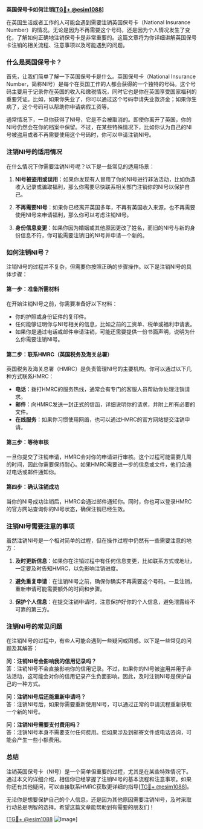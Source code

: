 **英国保号卡如何注销[[TG💪+ @esim1088](https://t.me/s/esim1088)]**

在英国生活或者工作的人可能会遇到需要注销英国保号卡（National Insurance Number）的情况。无论是因为不再需要这个号码，还是因为个人情况发生了变化，了解如何正确地注销保号卡是非常重要的。这篇文章将为你详细讲解英国保号卡注销的相关流程、注意事项以及可能遇到的问题。

### 什么是英国保号卡？

首先，让我们简单了解一下英国保号卡是什么。英国保号卡（National Insurance Number，简称NI号）是每个在英国工作的人都会获得的一个独特的号码。这个号码主要用于记录你在英国的收入和缴税情况，同时它也是你在英国享受国家福利的重要凭证。比如，如果你失业了，你可以通过这个号码申请失业救济金；如果你生病了，这个号码可以帮助你申请病假工资等。

通常情况下，一旦你获得了NI号，它是不会被取消的。即使你离开了英国，你的NI号仍然会在你的档案中保留。不过，在某些特殊情况下，比如你认为自己的NI号被盗用或者不再需要使用这个号码时，你可以申请注销NI号。

### 注销NI号的适用情况

在什么情况下你需要注销NI号呢？以下是一些常见的适用场景：

1. **NI号被盗用或误用**：如果你发现有人冒用了你的NI号进行非法活动，比如伪造收入记录或骗取福利，那么你需要尽快联系相关部门注销你的NI号以保护自己。
   
2. **不再需要NI号**：如果你已经离开英国多年，不再有英国收入来源，也不再需要使用NI号来申请福利，那么你可以考虑注销NI号。

3. **身份信息变更**：如果你因为婚姻或其他原因更改了姓名，而旧的NI号与新的身份信息不符，你可能需要注销旧的NI号并申请一个新的。

### 如何注销NI号？

注销NI号的过程并不复杂，但需要你按照正确的步骤操作。以下是注销NI号的具体步骤：

#### 第一步：准备所需材料

在开始注销NI号之前，你需要准备好以下材料：

- 你的护照或身份证件的复印件。
- 任何能够证明你与NI号相关的信息，比如之前的工资单、税单或福利申请表。
- 如果你是通过电话或邮件申请注销，可能还需要提供一份书面声明，说明为什么你需要注销NI号。

#### 第二步：联系HMRC（英国税务及海关总署）

英国税务及海关总署（HMRC）是负责管理NI号的主要机构。你可以通过以下几种方式联系HMRC：

- **电话**：拨打HMRC的服务热线，通常会有专门的客服人员帮助你处理注销请求。
- **邮件**：向HMRC发送一封正式的信函，详细说明你的请求，并附上所有必要的文件。
- **在线服务**：如果你习惯使用网络，也可以通过HMRC的官方网站提交注销申请。

#### 第三步：等待审核

一旦你提交了注销申请，HMRC会对你的申请进行审核。这个过程可能需要几周的时间，因此你需要保持耐心。如果HMRC需要进一步的信息或文件，他们会通过电话或邮件通知你。

#### 第四步：确认注销成功

当你的NI号成功注销后，HMRC会通过邮件通知你。同时，你也可以登录HMRC的官方网站查询你的NI号状态，确保注销已经生效。

### 注销NI号需要注意的事项

虽然注销NI号是一个相对简单的过程，但在操作过程中仍然有一些需要注意的地方：

1. **及时更新信息**：如果你在注销过程中有任何信息变更，比如联系方式或地址，一定要及时告知HMRC，以免影响注销进度。
   
2. **避免重复申请**：在注销NI号之前，确保你确实不再需要这个号码。一旦注销，重新申请可能需要额外的时间和步骤。

3. **保护个人信息**：在提交注销申请时，注意保护好你的个人信息，避免泄露给不可靠的第三方。

### 注销NI号的常见问题

在注销NI号的过程中，有些人可能会遇到一些疑问或困惑。以下是一些常见的问题及其解答：

**问：注销NI号会影响我的信用记录吗？**  
答：注销NI号不会直接影响你的信用记录。不过，如果你的NI号被盗用并用于非法活动，这可能会对你的信用记录产生负面影响。因此，及时注销NI号是保护自己的一种方式。

**问：注销NI号后还能重新申请吗？**  
答：注销NI号后，如果你需要重新使用NI号，可以通过正常的申请流程重新获取一个新的NI号。

**问：注销NI号需要支付费用吗？**  
答：注销NI号本身不需要支付任何费用。但如果涉及到邮寄文件或电话咨询，可能会产生一些小额费用。

### 总结

注销英国保号卡（NI号）是一个简单但重要的过程，尤其是在某些特殊情况下。通过本文的详细介绍，相信你已经掌握了注销NI号的基本流程和注意事项。如果你还有其他疑问，可以直接联系HMRC获取更详细的指导[[TG💪+ @esim1088](https://t.me/s/esim1088)]。

无论你是想要保护自己的个人信息，还是因为其他原因需要注销NI号，及时采取行动总是明智的选择。希望这篇文章能帮助到有需要的朋友们！  

[[TG💪+ @esim1088](https://t.me/s/esim1088) ![Image](https://i.postimg.cc/4NQfJmqS/Snipaste-2025-05-13-00-14-12.png)]
